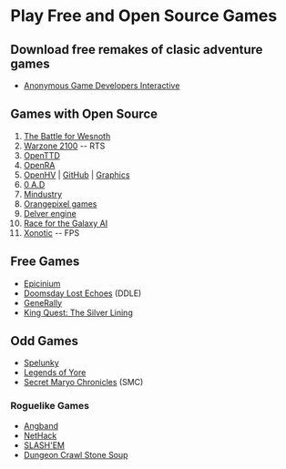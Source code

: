 # Play Free and Open Source Games

## Download free remakes of clasic adventure games

- [Anonymous Game Developers Interactive](http://www.agdinteractive.com/games/games.html)

## Games with Open Source

1. [The Battle for Wesnoth](http://www.wesnoth.org/)
2. [Warzone 2100](https://wz2100.net/) -- RTS
3. [OpenTTD](https://www.openttd.org/)
4. [OpenRA](https://www.openra.net/)
5. [OpenHV](https://openhv.itch.io/openhv) | [GitHub](https://github.com/OpenHV/OpenHV) | [Graphics](https://lostgarden.home.blog/2005/03/27/game-post-mortem-hard-vacuum/)
6. [0 A.D](https://play0ad.com)
7. [Mindustry](https://mindustrygame.github.io/)
8. [Orangepixel games](https://bitbucket.org/orangepixel/)
9. [Delver engine](https://github.com/Interrupt/delverengine)
10. [Race for the Galaxy AI](http://keldon.net/rftg/)
11. [Xonotic](https://xonotic.org/) -- FPS

## Free Games

- [Epicinium](https://epicinium.nl/)
- [Doomsday Lost Echoes](https://doomsdayproductions.org/) (DDLE)
- [GeneRally](https://gene-rally.com/)
- [King Quest: The Silver Lining](http://www.postudios.com/company/games/thesilverlining/index.php)

## Odd Games

- [Spelunky](https://spelunkyworld.com/original.html)
- [Legends of Yore](https://www.legendsofyore.com/)
- [Secret Maryo Chronicles](http://www.secretmaryo.org/) (SMC)

### Roguelike Games

- [Angband](https://rephial.org/)
- [NetHack](https://www.nethack.org/)
- [SLASH'EM](http://www.slashem.org/)
- [Dungeon Crawl Stone Soup](https://crawl.develz.org/)
